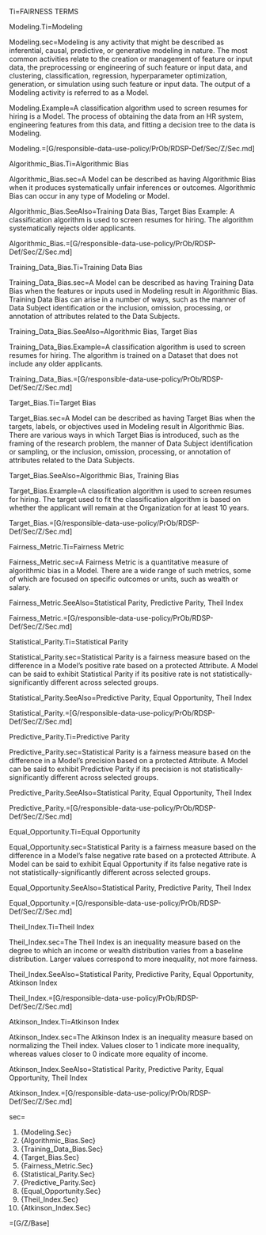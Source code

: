 Ti=FAIRNESS TERMS

Modeling.Ti=Modeling

Modeling.sec=Modeling is any activity that might be described as inferential, causal, predictive, or generative modeling in nature.  The most common activities relate to the creation or management of feature or input data, the preprocessing or engineering of such feature or input data, and clustering, classification, regression, hyperparameter optimization, generation, or simulation using such feature or input data.  The output of a Modeling activity is referred to as a Model.

Modeling.Example=A classification algorithm used to screen resumes for hiring is a Model.  The process of obtaining the data from an HR system, engineering features from this data, and fitting a decision tree to the data is Modeling.

Modeling.=[G/responsible-data-use-policy/PrOb/RDSP-Def/Sec/Z/Sec.md]

Algorithmic_Bias.Ti=Algorithmic Bias

Algorithmic_Bias.sec=A Model can be described as having Algorithmic Bias when it produces systematically unfair inferences or outcomes.  Algorithmic Bias can occur in any type of Modeling or Model.

Algorithmic_Bias.SeeAlso=Training Data Bias, Target Bias
Example: A classification algorithm is used to screen resumes for hiring.  The algorithm systematically rejects older applicants.

Algorithmic_Bias.=[G/responsible-data-use-policy/PrOb/RDSP-Def/Sec/Z/Sec.md]

Training_Data_Bias.Ti=Training Data Bias

Training_Data_Bias.sec=A Model can be described as having Training Data Bias when the features or inputs used in Modeling result in Algorithmic Bias.  Training Data Bias can arise in a number of ways, such as the manner of Data Subject identification or the inclusion, omission, processing, or annotation of attributes related to the Data Subjects.

Training_Data_Bias.SeeAlso=Algorithmic Bias, Target Bias

Training_Data_Bias.Example=A classification algorithm is used to screen resumes for hiring.  The algorithm is trained on a Dataset that does not include any older applicants.

Training_Data_Bias.=[G/responsible-data-use-policy/PrOb/RDSP-Def/Sec/Z/Sec.md]

Target_Bias.Ti=Target Bias

Target_Bias.sec=A Model can be described as having Target Bias when the targets, labels, or objectives used in Modeling result in Algorithmic Bias.  There are various ways in which Target Bias is introduced, such as the framing of the research problem, the manner of Data Subject identification or sampling, or the inclusion, omission, processing, or annotation of attributes related to the Data Subjects.

Target_Bias.SeeAlso=Algorithmic Bias, Training Bias

Target_Bias.Example=A classification algorithm is used to screen resumes for hiring.  The target used to fit the classification algorithm is based on whether the applicant will remain at the Organization for at least 10 years.

Target_Bias.=[G/responsible-data-use-policy/PrOb/RDSP-Def/Sec/Z/Sec.md]

Fairness_Metric.Ti=Fairness Metric

Fairness_Metric.sec=A Fairness Metric is a quantitative measure of algorithmic bias in a Model.  There are a wide range of such metrics, some of which are focused on specific outcomes or units, such as wealth or salary.

Fairness_Metric.SeeAlso=Statistical Parity, Predictive Parity, Theil Index

Fairness_Metric.=[G/responsible-data-use-policy/PrOb/RDSP-Def/Sec/Z/Sec.md]

Statistical_Parity.Ti=Statistical Parity

Statistical_Parity.sec=Statistical Parity is a fairness measure based on the difference in a Model’s positive rate based on a protected Attribute.  A Model can be said to exhibit Statistical Parity if its positive rate is not statistically-significantly different across selected groups.

Statistical_Parity.SeeAlso=Predictive Parity, Equal Opportunity, Theil Index

Statistical_Parity.=[G/responsible-data-use-policy/PrOb/RDSP-Def/Sec/Z/Sec.md]

Predictive_Parity.Ti=Predictive Parity

Predictive_Parity.sec=Statistical Parity is a fairness measure based on the difference in a Model’s precision based on a protected Attribute.  A Model can be said to exhibit Predictive Parity if its precision is not statistically-significantly different across selected groups.

Predictive_Parity.SeeAlso=Statistical Parity, Equal Opportunity, Theil Index

Predictive_Parity.=[G/responsible-data-use-policy/PrOb/RDSP-Def/Sec/Z/Sec.md]

Equal_Opportunity.Ti=Equal Opportunity

Equal_Opportunity.sec=Statistical Parity is a fairness measure based on the difference in a Model’s false negative rate based on a protected Attribute.  A Model can be said to exhibit Equal Opportunity if its false negative rate is not statistically-significantly different across selected groups.

Equal_Opportunity.SeeAlso=Statistical Parity, Predictive Parity, Theil Index

Equal_Opportunity.=[G/responsible-data-use-policy/PrOb/RDSP-Def/Sec/Z/Sec.md]

Theil_Index.Ti=Theil Index

Theil_Index.sec=The Theil Index is an inequality measure based on the degree to which an income or wealth distribution varies from a baseline distribution.  Larger values correspond to more inequality, not more fairness.

Theil_Index.SeeAlso=Statistical Parity, Predictive Parity, Equal Opportunity, Atkinson Index

Theil_Index.=[G/responsible-data-use-policy/PrOb/RDSP-Def/Sec/Z/Sec.md]

Atkinson_Index.Ti=Atkinson Index

Atkinson_Index.sec=The Atkinson Index is an inequality measure based on normalizing the Theil index.  Values closer to 1 indicate more inequality, whereas values closer to 0 indicate more equality of income.

Atkinson_Index.SeeAlso=Statistical Parity, Predictive Parity, Equal Opportunity, Theil Index

Atkinson_Index.=[G/responsible-data-use-policy/PrOb/RDSP-Def/Sec/Z/Sec.md]

sec=<ol><li>{Modeling.Sec}</li><li>{Algorithmic_Bias.Sec}</li><li>{Training_Data_Bias.Sec}</li><li>{Target_Bias.Sec}</li><li>{Fairness_Metric.Sec}</li><li>{Statistical_Parity.Sec}</li><li>{Predictive_Parity.Sec}</li><li>{Equal_Opportunity.Sec}</li><li>{Theil_Index.Sec}</li><li>{Atkinson_Index.Sec}</li></ol>

=[G/Z/Base]
